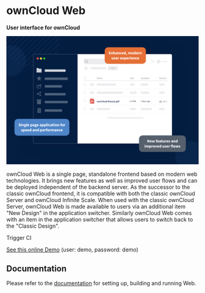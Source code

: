 # ownCloud Web
**User interface for ownCloud**

![image](https://raw.githubusercontent.com/owncloud/screenshots/master/web/oc_web.png)

ownCloud Web is a single page, standalone frontend based on modern web technologies. It brings new features as well as improved user flows and can be deployed independent of the backend server. As the successor to the classic ownCloud frontend, it is compatible with both the classic ownCloud Server and ownCloud Infinite Scale. When used with the classic ownCloud Server, ownCloud Web is made available to users via an additional item "New Design" in the application switcher. Similarly ownCloud Web comes with an item in the application switcher that allows users to switch back to the "Classic Design".

Trigger CI

[See this online Demo](https://web.owncloud.com) (user: demo, password: demo)

## Documentation

Please refer to the [documentation](https://owncloud.github.io/clients/web/getting-started/) for setting up, building and running Web.

